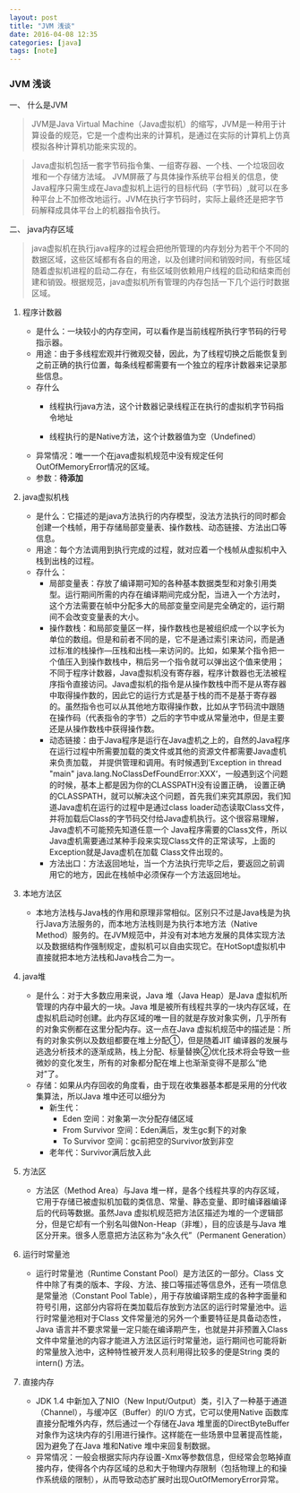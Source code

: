 ```yaml
---
layout: post
title: "JVM 浅谈"
date: 2016-04-08 12:35
categories: [java]
tags: [note]
---
```


### JVM 浅谈

一、 什么是JVM

> JVM是Java Virtual Machine（Java虚拟机）的缩写，JVM是一种用于计算设备的规范，它是一个虚构出来的计算机，是通过在实际的计算机上仿真模拟各种计算机功能来实现的。

> Java虚拟机包括一套字节码指令集、一组寄存器、一个栈、一个垃圾回收堆和一个存储方法域。 JVM屏蔽了与具体操作系统平台相关的信息，使Java程序只需生成在Java虚拟机上运行的目标代码（字节码）,就可以在多种平台上不加修改地运行。JVM在执行字节码时，实际上最终还是把字节码解释成具体平台上的机器指令执行。

二、 java内存区域

> java虚拟机在执行java程序的过程会把他所管理的内存划分为若干个不同的数据区域，这些区域都有各自的用途，以及创建时间和销毁时间，有些区域随着虚拟机进程的启动二存在，有些区域则依赖用户线程的启动和结束而创建和销毁。根据规范，java虚拟机所有管理的内存包括一下几个运行时数据区域。

1. 程序计数器 
    - 是什么：一块较小的内存空间，可以看作是当前线程所执行字节码的行号指示器。
    - 用途：由于多线程宏观并行微观交替，因此，为了线程切换之后能恢复到之前正确的执行位置，每条线程都需要有一个独立的程序计数器来记录那些信息。
    - 存什么 
        * 线程执行java方法，这个计数器记录线程正在执行的虚拟机字节码指令地址

        * 线程执行的是Native方法，这个计数器值为空（Undefined）
    - 异常情况：唯一一个在java虚拟机规范中没有规定任何OutOfMemoryError情况的区域。
    - 参数：**待添加**

2. java虚拟机栈
	- 是什么：它描述的是java方法执行的内存模型，没法方法执行的同时都会创建一个栈帧，用于存储局部变量表、操作数栈、动态链接、方法出口等信息。
	- 用途：每个方法调用到执行完成的过程，就对应着一个栈帧从虚拟机中入栈到出栈的过程。
	- 存什么：
		- 局部变量表：存放了编译期可知的各种基本数据类型和对象引用类型。运行期间所需的内存在编译期间完成分配，当进入一个方法时，这个方法需要在帧中分配多大的局部变量空间是完全确定的，运行期间不会改变变量表的大小。
		- 操作数栈：和局部变量区一样，操作数栈也是被组织成一个以字长为单位的数组。但是和前者不同的是，它不是通过索引来访问，而是通过标准的栈操作—压栈和出栈—来访问的。比如，如果某个指令把一个值压入到操作数栈中，稍后另一个指令就可以弹出这个值来使用；不同于程序计数器，Java虚拟机没有寄存器，程序计数器也无法被程序指令直接访问。Java虚拟机的指令是从操作数栈中而不是从寄存器中取得操作数的，因此它的运行方式是基于栈的而不是基于寄存器的。虽然指令也可以从其他地方取得操作数，比如从字节码流中跟随在操作码（代表指令的字节）之后的字节中或从常量池中，但是主要还是从操作数栈中获得操作数。
		- 动态链接：由于Java程序是运行在Java虚机之上的，自然的Java程序在运行过程中所需要加载的类文件或其他的资源文件都需要Java虚机来负责加载， 并提供管理和调用。有时候遇到’Exception in thread "main" java.lang.NoClassDefFoundError:XXX‘，一般遇到这个问题的时候，基本上都是因为你的CLASSPATH没有设置正确， 设置正确的CLASSPATH，就可以解决这个问题，首先我们来究其原因，我们知道Java虚机在运行的过程中是通过class loader动态读取Class文件，并将加载后Class的字节码交付给Java虚机执行。这个很容易理解，Java虚机不可能预先知道任意一个 Java程序需要的Class文件，所以Java虚机需要通过某种手段来实现Class文件的正常读写，上面的Exception就是Java虚机在加载 Class文件出现的。
		- 方法出口：方法返回地址，当一个方法执行完毕之后，要返回之前调用它的地方，因此在栈帧中必须保存一个方法返回地址。

3. 本地方法区
	- 本地方法栈与Java栈的作用和原理非常相似。区别只不过是Java栈是为执行Java方法服务的，而本地方法栈则是为执行本地方法（Native Method）服务的。在JVM规范中，并没有对本地方发展的具体实现方法以及数据结构作强制规定，虚拟机可以自由实现它。在HotSopt虚拟机中直接就把本地方法栈和Java栈合二为一。

4. java堆
	- 是什么：对于大多数应用来说，Java 堆（Java Heap）是Java 虚拟机所管理的内存中最大的一块。Java 堆是被所有线程共享的一块内存区域，在虚拟机启动时创建。此内存区域的唯一目的就是存放对象实例，几乎所有的对象实例都在这里分配内存。这一点在Java 虚拟机规范中的描述是：所有的对象实例以及数组都要在堆上分配①，但是随着JIT 编译器的发展与逃逸分析技术的逐渐成熟，栈上分配、标量替换②优化技术将会导致一些微妙的变化发生，所有的对象都分配在堆上也渐渐变得不是那么“绝对”了。
	- 存储：如果从内存回收的角度看，由于现在收集器基本都是采用的分代收集算法，所以Java 堆中还可以细分为
		- 新生代：
			- Eden 空间：对象第一次分配存储区域
			- From Survivor 空间：Eden满后，发生gc剩下的对象
			- To Survivor 空间：gc前把空的Survivor放到非空
		- 老年代：Survivor满后放入此

5. 方法区
	- 方法区（Method Area）与Java 堆一样，是各个线程共享的内存区域，它用于存储已被虚拟机加载的类信息、常量、静态变量、即时编译器编译后的代码等数据。虽然Java 虚拟机规范把方法区描述为堆的一个逻辑部分，但是它却有一个别名叫做Non-Heap（非堆），目的应该是与Java 堆区分开来。很多人愿意把方法区称为“永久代”（Permanent Generation）

6. 运行时常量池
	- 运行时常量池（Runtime Constant Pool）是方法区的一部分。Class 文件中除了有类的版本、字段、方法、接口等描述等信息外，还有一项信息是常量池（Constant Pool Table），用于存放编译期生成的各种字面量和符号引用，这部分内容将在类加载后存放到方法区的运行时常量池中。运行时常量池相对于Class 文件常量池的另外一个重要特征是具备动态性，Java 语言并不要求常量一定只能在编译期产生，也就是并非预置入Class 文件中常量池的内容才能进入方法区运行时常量池，运行期间也可能将新的常量放入池中，这种特性被开发人员利用得比较多的便是String 类的intern() 方法。

7. 直接内存
	- JDK 1.4 中新加入了NIO（New Input/Output）类，引入了一种基于通道（Channel），与缓冲区（Buffer）的I/O 方式，它可以使用Native 函数库直接分配堆外内存，然后通过一个存储在Java 堆里面的DirectByteBuffer 对象作为这块内存的引用进行操作。这样能在一些场景中显著提高性能，因为避免了在Java 堆和Native 堆中来回复制数据。
	- 异常情况：一般会根据实际内存设置-Xmx等参数信息，但经常会忽略掉直接内存，使得各个内存区域的总和大于物理内存限制（包括物理上的和操作系统级的限制），从而导致动态扩展时出现OutOfMemoryError异常。
